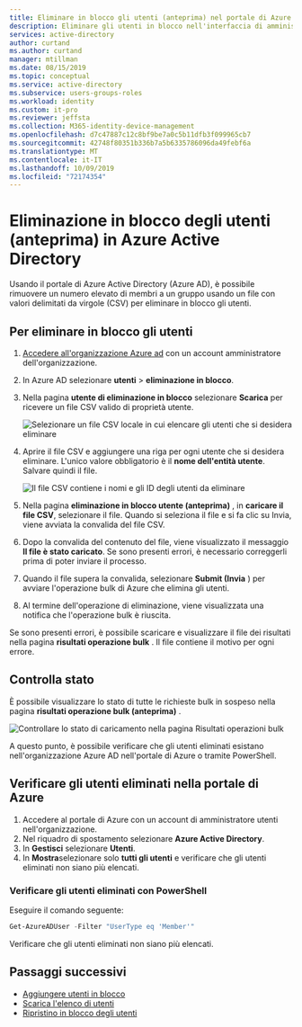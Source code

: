 ```yaml
---
title: Eliminare in blocco gli utenti (anteprima) nel portale di Azure Active Directory | Microsoft Docs
description: Eliminare gli utenti in blocco nell'interfaccia di amministrazione di Azure in Azure Active Directory
services: active-directory
author: curtand
ms.author: curtand
manager: mtillman
ms.date: 08/15/2019
ms.topic: conceptual
ms.service: active-directory
ms.subservice: users-groups-roles
ms.workload: identity
ms.custom: it-pro
ms.reviewer: jeffsta
ms.collection: M365-identity-device-management
ms.openlocfilehash: d7c47887c12c8bf9be7a0c5b11dfb3f099965cb7
ms.sourcegitcommit: 42748f80351b336b7a5b6335786096da49febf6a
ms.translationtype: MT
ms.contentlocale: it-IT
ms.lasthandoff: 10/09/2019
ms.locfileid: "72174354"
---
```

# <a name="bulk-delete-users-preview-in-azure-active-directory"></a>Eliminazione in blocco degli utenti (anteprima) in Azure Active Directory

Usando il portale di Azure Active Directory (Azure AD), è possibile rimuovere un numero elevato di membri a un gruppo usando un file con valori delimitati da virgole (CSV) per eliminare in blocco gli utenti.

## <a name="to-bulk-delete-users"></a>Per eliminare in blocco gli utenti

1. [Accedere all'organizzazione Azure ad](https://aad.portal.azure.com) con un account amministratore dell'organizzazione.
1. In Azure AD selezionare **utenti** > **eliminazione in blocco**.
1. Nella pagina **utente di eliminazione in blocco** selezionare **Scarica** per ricevere un file CSV valido di proprietà utente.

   ![Selezionare un file CSV locale in cui elencare gli utenti che si desidera eliminare](./media/users-bulk-delete/bulk-delete.png)

1. Aprire il file CSV e aggiungere una riga per ogni utente che si desidera eliminare. L'unico valore obbligatorio è il **nome dell'entità utente**. Salvare quindi il file.

   ![Il file CSV contiene i nomi e gli ID degli utenti da eliminare](./media/users-bulk-delete/delete-csv-file.png)

1. Nella pagina **eliminazione in blocco utente (anteprima)** , in **caricare il file CSV**, selezionare il file. Quando si seleziona il file e si fa clic su Invia, viene avviata la convalida del file CSV.
1. Dopo la convalida del contenuto del file, viene visualizzato il messaggio **Il file è stato caricato**. Se sono presenti errori, è necessario correggerli prima di poter inviare il processo.
1. Quando il file supera la convalida, selezionare **Submit (Invia** ) per avviare l'operazione bulk di Azure che elimina gli utenti.
1. Al termine dell'operazione di eliminazione, viene visualizzata una notifica che l'operazione bulk è riuscita.

Se sono presenti errori, è possibile scaricare e visualizzare il file dei risultati nella pagina **risultati operazione bulk** . Il file contiene il motivo per ogni errore.

## <a name="check-status"></a>Controlla stato

È possibile visualizzare lo stato di tutte le richieste bulk in sospeso nella pagina **risultati operazione bulk (anteprima)** .

   ![Controllare lo stato di caricamento nella pagina Risultati operazioni bulk](./media/users-bulk-delete/bulk-center.png)

A questo punto, è possibile verificare che gli utenti eliminati esistano nell'organizzazione Azure AD nell'portale di Azure o tramite PowerShell.

## <a name="verify-deleted-users-in-the-azure-portal"></a>Verificare gli utenti eliminati nella portale di Azure

1. Accedere al portale di Azure con un account di amministratore utenti nell'organizzazione.
1. Nel riquadro di spostamento selezionare **Azure Active Directory**.
1. In **Gestisci** selezionare **Utenti**.
1. In **Mostra**selezionare solo **tutti gli utenti** e verificare che gli utenti eliminati non siano più elencati.

### <a name="verify-deleted-users-with-powershell"></a>Verificare gli utenti eliminati con PowerShell

Eseguire il comando seguente:

``` PowerShell
Get-AzureADUser -Filter "UserType eq 'Member'"
```

Verificare che gli utenti eliminati non siano più elencati.

## <a name="next-steps"></a>Passaggi successivi

- [Aggiungere utenti in blocco](users-bulk-add.md)
- [Scarica l'elenco di utenti](users-bulk-download.md)
- [Ripristino in blocco degli utenti](users-bulk-restore.md)
